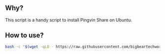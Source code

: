 ## Why?

This script is a handy script to install Pingvin Share on Ubuntu.

## How to use?

```bash
bash -c "$(wget -qLO - https://raw.githubusercontent.com/bigbeartechworld/big-bear-scripts/master/install-pingvin-share/install.sh)"
```
